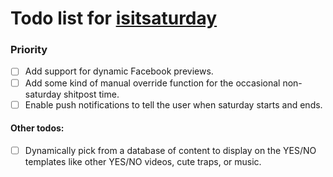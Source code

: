 # Todo list for [isitsaturday](https://github.com/RustyRaptor/isitsaturday)


### Priority
- [ ] Add support for dynamic Facebook previews.
- [ ] Add some kind of manual override function for the occasional non-saturday shitpost time.
- [ ] Enable push notifications to tell the user when saturday starts and ends.

#### Other todos:

- [ ] Dynamically pick from a database of content to display on the YES/NO templates like other YES/NO videos, cute traps, or music.